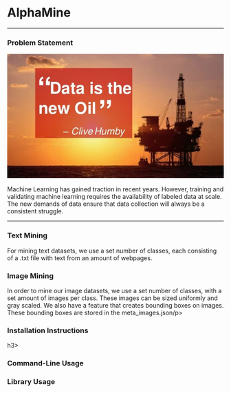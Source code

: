 <h1>AlphaMine</h1>
<hr>

<h3>Problem Statement</h3>
<img src="quote.png">
<p> Machine Learning has gained traction in recent years. However, training and validating machine learning requires the availability of labeled data at scale. The new demands of data ensure that data collection will always be a consistent struggle. </p>


<hr>

<h3>Text Mining</h3>
<p>For mining text datasets, we use a set number of classes, each consisting of a .txt file with text from an amount of webpages.</p>
<h3>Image Mining</h3>
<p> In order to mine our image datasets, we use a set number of classes, with a set amount of images per class. These images can be sized uniformly and gray scaled. We also have a feature that creates bounding boxes on images. These bounding boxes are stored in the meta_images.json/p>
<h3>Installation Instructions</h3>h3>
<h3>Command-Line Usage</h3>
<h3>Library Usage</h3>
